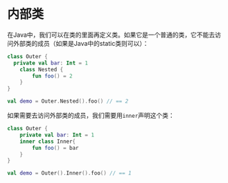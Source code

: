 # 内部类

在Java中，我们可以在类的里面再定义类。如果它是一个普通的类，它不能去访问外部类的成员（如果是Java中的static类则可以）：

```kotlin
class Outer {
  private val bar: Int = 1
	class Nested {
		fun foo() = 2
	}
}

val demo = Outer.Nested().foo() // == 2
```

如果需要去访问外部类的成员，我们需要用`inner`声明这个类：

```kotlin
class Outer {
	private val bar: Int = 1
	inner class Inner{
		fun foo() = bar
	}
}

val demo = Outer().Inner().foo() // == 1
```
